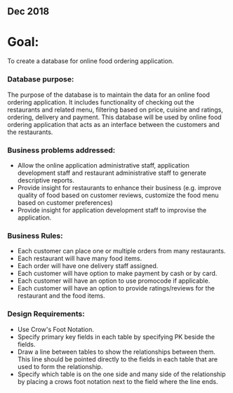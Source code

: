 
## Dec 2018

# Goal:

To create a database for online food ordering application.

### Database purpose:
The purpose of the database is to maintain the data for an online food ordering application. It includes functionality of checking out the restaurants and related menu, filtering based on price, cuisine and ratings, ordering, delivery and payment. This database will be used by online food ordering application that acts as an interface between the customers and the restaurants.

### Business problems addressed:
* Allow the online application administrative staff, application development staff and restaurant administrative staff to generate descriptive reports.
*	Provide insight for restaurants to enhance their business (e.g. improve quality of food based on customer reviews, customize the food menu based on customer preferences)
*	Provide insight for application development staff to improvise the application.

### Business Rules:
* Each customer can place one or multiple orders from many restaurants.
*	Each restaurant will have many food items.
*	Each order will have one delivery staff assigned.
*	Each customer will have option to make payment by cash or by card.
*	Each customer will have an option to use promocode if applicable.
*	Each customer will have an option to provide ratings/reviews for the restaurant and the food items.

### Design Requirements:
*	Use Crow's Foot Notation.
*	Specify primary key fields in each table by specifying PK beside the fields.
*	Draw a line between tables to show the relationships between them. This line should be pointed directly to the fields in each table that are used to form the relationship.
*	Specify which table is on the one side and many side of the relationship by placing a crows foot notation next to the field where the line ends.




